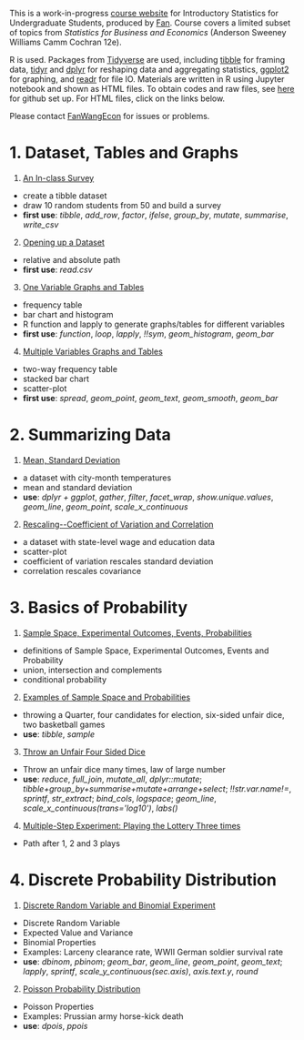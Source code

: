 
This is a work-in-progress [course website](https://fanwangecon.github.io/Stat4Econ/) for Introductory Statistics for Undergraduate Students, produced by [Fan](https://fanwangecon.github.io/). Course covers a limited subset of topics from *Statistics for Business and Economics* (Anderson Sweeney Williams Camm Cochran 12e).

R is used. Packages from [Tidyverse](https://www.tidyverse.org/) are used, including [tibble](https://tibble.tidyverse.org/) for framing data, [tidyr](https://dplyr.tidyverse.org/) and [dplyr](https://dplyr.tidyverse.org/) for reshaping data and aggregating statistics, [ggplot2](https://ggplot2.tidyverse.org/) for graphing, and [readr](https://readr.tidyverse.org/) for file IO. Materials are written in R using Jupyter notebook and shown as HTML files. To obtain codes and raw files, see [here](docs/gitsetup.md) for github set up. For HTML files, click on the links below.

Please contact [FanWangEcon](https://fanwangecon.github.io/) for issues or problems.

# 1. Dataset, Tables and Graphs

1. [An In-class Survey](survey/classsurvey.html)
  + create a tibble dataset
  + draw 10 random students from 50 and build a survey
  + **first use**: *tibble*, *add_row*, *factor*, *ifelse*, *group_by*, *mutate*, *summarise*, *write_csv*
2. [Opening up a Dataset](descriptive/DataBasketball.html)
  + relative and absolute path  
  + **first use**: *read.csv*
3. [One Variable Graphs and Tables](descriptive/OneVariable.html)
  + frequency table
  + bar chart and histogram
  + R function and lapply to generate graphs/tables for different variables
  + **first use**: *function*, *loop*, *lapply*, *!!sym*, *geom_histogram*, *geom_bar*
4. [Multiple Variables Graphs and Tables](descriptive/MultipleVariables.html)
  + two-way frequency table
  + stacked bar chart
  + scatter-plot
  + **first use**: *spread*, *geom_point*, *geom_text*, *geom_smooth*, *geom_bar*

# 2. Summarizing Data

1. [Mean, Standard Deviation](summarystats/meansdhist.html)
  + a dataset with city-month temperatures
  + mean and standard deviation
  + **use**: *dplyr + ggplot*, *gather*, *filter*, *facet_wrap*, *show.unique.values*, *geom_line*, *geom_point*, *scale_x_continuous*
2. [Rescaling--Coefficient of Variation and Correlation](summarystats/toolboxone.html)
  + a dataset with state-level wage and education data
  + scatter-plot
  + coefficient of variation rescales standard deviation
  + correlation rescales covariance

# 3. Basics of Probability

1. [Sample Space, Experimental Outcomes, Events, Probabilities](probability/samplespace.html)
  + definitions of Sample Space, Experimental Outcomes, Events and Probability
  + union, intersection and complements
  + conditional probability  
2. [Examples of Sample Space and Probabilities](probability/samplespaceexa.html)
  + throwing a Quarter, four candidates for election, six-sided unfair dice, two basketball games
  + **use**: *tibble*, *sample*
3. [Throw an Unfair Four Sided Dice](probability/samplespacedice.html)
  + Throw an unfair dice many times, law of large number
  + **use**: *reduce*, *full_join*, *mutate_all*, *dplyr::mutate*; *tibble+group_by+summarise+mutate+arrange+select*; *!!str.var.name!=*, *sprintf*, *str_extract*; *bind_cols*, *logspace*; *geom_line*, *scale_x_continuous(trans='log10')*, *labs()*
4. [Multiple-Step Experiment: Playing the Lottery Three times](probability/lottery.html)
  + Path after 1, 2 and 3 plays

# 4. Discrete Probability Distribution

1. [Discrete Random Variable and Binomial Experiment](probability/binomial.html)
  + Discrete Random Variable
  + Expected Value and Variance
  + Binomial Properties
  + Examples: Larceny clearance rate, WWII German soldier survival rate
  + **use**: *dbinom*, *pbinom*; *geom_bar*, *geom_line*, *geom_point*, *geom_text*; *lapply*, *sprintf*, *scale_y_continuous(sec.axis)*, *axis.text.y*, *round*
2. [Poisson Probability Distribution](probability/poisson.html)
  + Poisson Properties
  + Examples: Prussian army horse-kick death
  + **use**: *dpois*, *ppois*
